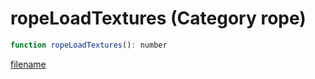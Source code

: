 # ropeLoadTextures (Category rope)

```js
function ropeLoadTextures(): number
```

[filename](ropeLoadTextures_m.md ':include')